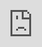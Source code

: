 ```yaml
---
new: false
footer: true
header: true
layout: templates/new/help/post-new.html
title: What is Helperbird Free?
description:
  What is Helperbird free? Discover what features are included in the free version of Helperbird.
keywords:
  Dyslexia software, Reading Mode for Google Chrome, Voice typing for chrome, Text to speech for
  chrome, text reader, Immersive Reader, dyslexia fonts, accessibility software, dyslexia software,
  Helperbird for Edge, Helperbird for Firefox, Helperbird for Chrome, Opendyslexic for Chrome,
  OpenDyslexic
youtubeId: vwT8SAJfU3E
cardTitle: What is Helperbird Free?
featureDescription:
  What is Helperbird free? Discover what features are included in the free version of Helperbird.
date: 2016-01-06
headerTags: []
tags:
  - introduction
  - helpguides
  - introductionHelpGuides
url: help/what-is-helperbird-free/
permalink: help/what-is-helperbird-free/
---
```


Helperbird Free gives you access to essential accessibility features without any cost. You can use it for work, school, or personal browsing—no payment required. Here's what you get.

---

## What's Included in Helperbird Free?

**Reading Mode**  
Strip away ads and distractions so you can focus on what matters. Just the content you need, nothing else.

**Immersive Reader by Microsoft**  
A powerful reading tool built right in. Note: In the future, there may be a character limit for free users, but for now, you're all set.

**Text to Speech**  
Helperbird will read text aloud automatically. Perfect for when you want to listen instead of read.

**Dyslexia Fonts**  
Automatically switches to fonts designed for better readability if you have dyslexia.

**Letter Spacing**  
Adjusts spacing between letters to make reading easier and more comfortable.

**Magnifier**  
Zoom in on text to make it bigger and clearer.

**Font Changer**  
Switch to fonts that work better for you. Pick what feels right.

**Picture Dictionary**  
Shows images related to words you're reading, which helps with understanding and memory.

**Screenshot Tools**  
Capture what's on your screen quickly and easily.

**Printing Tools**  
Print pages with better formatting and readability.

**Translation**  
Translate text into different languages right on the page.

**Emphasize Links**  
Makes links stand out so you can spot them faster.

**Color Blindness Tools**  
Adjusts colors on pages to make them easier to see if you have color blindness.

**Highlight Colors**  
Highlight text in different colors to help with focus and studying.

---

## Video Tutorial

{% if youtubeId %}
<div class="aspect-w-16 aspect-h-9 mt-12 mb-12">
<iframe
  style="position: absolute; top: 0; left: 0; width: 100%; height: 100%"
  src="https://www.youtube-nocookie.com/embed/{{youtubeId}}"
  title="YouTube video player"
  frameborder="0"
  allow="accelerometer; autoplay; clipboard-write; encrypted-media; gyroscope; picture-in-picture; web-share"
  allowfullscreen
></iframe>
</div>
{% else %}
Coming soon
{% endif %}

---

## Need Additional Help?

Have questions about what's free or what's in Pro? Reach out to our [Helperbird support team](/support/) and we'll explain everything!